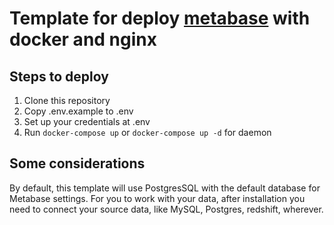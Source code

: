 # Template for deploy [metabase](https://metabase.com) with docker and nginx

## Steps to deploy

1. Clone this repository
2. Copy .env.example to .env
3. Set up your credentials at .env
4. Run `docker-compose up` or ```docker-compose up -d``` for daemon

## Some considerations
By default, this template will use PostgresSQL with the default database for Metabase settings. For you to work with your data, after installation you need to connect your source data, like MySQL, Postgres, redshift, wherever.